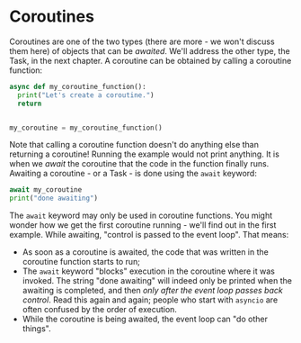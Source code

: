 # Coroutines

Coroutines are one of the two types (there are more - we won't discuss them here) of objects that can be _awaited_. We'll address the other type, the Task, in the next chapter. A coroutine can be obtained by calling a coroutine function:

```python
async def my_coroutine_function():
  print("Let's create a coroutine.")
  return


my_coroutine = my_coroutine_function()
```

Note that calling a coroutine function doesn't do anything else than returning a coroutine! Running the example would not print anything. It is when we _await_ the coroutine that the code in the function finally runs. Awaiting a coroutine - or a Task - is done using the `await` keyword:

```python
await my_coroutine
print("done awaiting")
```

The `await` keyword may only be used in coroutine functions. You might wonder how we get the first coroutine running - we'll find out in the first example. While awaiting, "control is passed to the event loop". That means:

- As soon as a coroutine is awaited, the code that was written in the coroutine function starts to run;
- The `await` keyword "blocks" execution in the coroutine where it was invoked. The string "done awaiting" will indeed only be printed when the awaiting is completed, and then _only after the event loop passes back control_. Read this again and again; people who start with `asyncio` are
  often confused by the order of execution.
- While the coroutine is being awaited, the event loop can "do other things".

